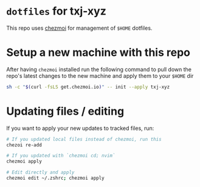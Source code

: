 # `dotfiles` for txj-xyz
This repo uses [chezmoi](https://chezmoi.io/) for management of `$HOME` dotfiles.

# Setup a new machine with this repo

After having `chezmoi` installed run the following command to pull down the repo's latest changes to the new machine and apply them to your `$HOME` dir

```bash
sh -c "$(curl -fsLS get.chezmoi.io)" -- init --apply txj-xyz
```

# Updating files / editing

If you want to apply your new updates to tracked files, run:

```bash
# If you updated local files instead of chezmoi, run this
chezoi re-add

# If you updated with `chezmoi cd; nvim`
chezmoi apply

# Edit directly and apply
chezmoi edit ~/.zshrc; chezmoi apply
```
